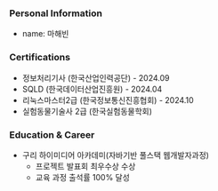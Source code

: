 

### Personal Information
* name: 마해빈

### Certifications
 * 정보처리기사 (한국산업인력공단) - 2024.09
 * SQLD (한국데이터산업진흥원) - 2024.04
 * 리눅스마스터2급 (한국정보통신진흥협회) - 2024.10
 * 실험동물기술사 2급 (한국실험동물학회)

### Education & Career
* 구리 하이미디어 아카데미(자바기반 풀스택 웹개발자과정)
  - 프로젝트 발표회 최우수상 수상
  - 교육 과정 출석률 100% 달성

